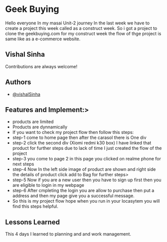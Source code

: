 
# Geek Buying

Hello everyone In my masai Unit-2 journey In the last week we have to create a project this week called as a construct week. So i got a project to clone the geekbuying.com for my construct week the flow of thge project is same like as a e-commerce website.
## Vishal Sinha

Contributions are always welcome!


  
## Authors

- [@vishalSinha](https://github.com/Vishal062)

  
## Features and Implement:>

- products are limited
- Products are dynnamically
- If you want to check my project flow then follow this steps:
- step-1 come to home page then after the carasol there is One div
- step-2 click the second div (Xiomi redmi k30 box) I have linked that product for further steps due to lack of time I just created the flow of the project
- step-3 you come to page 2 in this page you clicked on realme phone for next steps
- step-4 Now In the left side image of product are shown and right side the details of product click add to Bag for further steps>
- step-5 Now if you are a new user then you have to sign up first then you are eligible to login in  my webpage
- step-6 After cmpleting the login you are allow to purchase then put a address and then my page give you a successful message.
- So this is my project flow hope when you run in your locasytem you will find this steps helpful. 

  
## Lessons Learned

This 4 days I learned to planning and and work management.

  